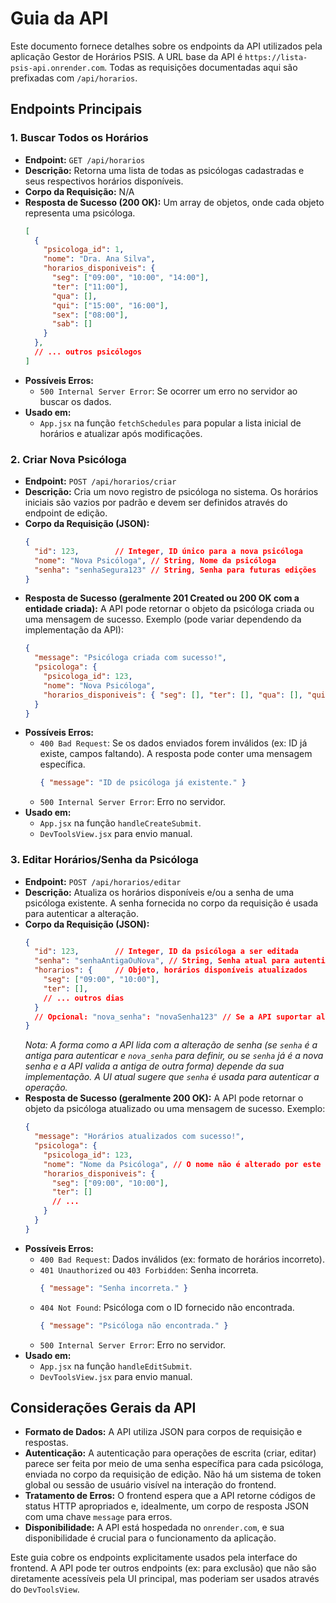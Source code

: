 # Guia da API

Este documento fornece detalhes sobre os endpoints da API utilizados pela aplicação Gestor de Horários PSIS. A URL base da API é `https://lista-psis-api.onrender.com`. Todas as requisições documentadas aqui são prefixadas com `/api/horarios`.

## Endpoints Principais

### 1. Buscar Todos os Horários

*   **Endpoint:** `GET /api/horarios`
*   **Descrição:** Retorna uma lista de todas as psicólogas cadastradas e seus respectivos horários disponíveis.
*   **Corpo da Requisição:** N/A
*   **Resposta de Sucesso (200 OK):**
    Um array de objetos, onde cada objeto representa uma psicóloga.
    ```json
    [
      {
        "psicologa_id": 1,
        "nome": "Dra. Ana Silva",
        "horarios_disponiveis": {
          "seg": ["09:00", "10:00", "14:00"],
          "ter": ["11:00"],
          "qua": [],
          "qui": ["15:00", "16:00"],
          "sex": ["08:00"],
          "sab": []
        }
      },
      // ... outros psicólogos
    ]
    ```
*   **Possíveis Erros:**
    *   `500 Internal Server Error`: Se ocorrer um erro no servidor ao buscar os dados.
*   **Usado em:**
    *   `App.jsx` na função `fetchSchedules` para popular a lista inicial de horários e atualizar após modificações.

### 2. Criar Nova Psicóloga

*   **Endpoint:** `POST /api/horarios/criar`
*   **Descrição:** Cria um novo registro de psicóloga no sistema. Os horários iniciais são vazios por padrão e devem ser definidos através do endpoint de edição.
*   **Corpo da Requisição (JSON):**
    ```json
    {
      "id": 123,        // Integer, ID único para a nova psicóloga
      "nome": "Nova Psicóloga", // String, Nome da psicóloga
      "senha": "senhaSegura123" // String, Senha para futuras edições
    }
    ```
*   **Resposta de Sucesso (geralmente 201 Created ou 200 OK com a entidade criada):**
    A API pode retornar o objeto da psicóloga criada ou uma mensagem de sucesso.
    Exemplo (pode variar dependendo da implementação da API):
    ```json
    {
      "message": "Psicóloga criada com sucesso!",
      "psicologa": {
        "psicologa_id": 123,
        "nome": "Nova Psicóloga",
        "horarios_disponiveis": { "seg": [], "ter": [], "qua": [], "qui": [], "sex": [], "sab": [] }
      }
    }
    ```
*   **Possíveis Erros:**
    *   `400 Bad Request`: Se os dados enviados forem inválidos (ex: ID já existe, campos faltando). A resposta pode conter uma mensagem específica.
        ```json
        { "message": "ID de psicóloga já existente." }
        ```
    *   `500 Internal Server Error`: Erro no servidor.
*   **Usado em:**
    *   `App.jsx` na função `handleCreateSubmit`.
    *   `DevToolsView.jsx` para envio manual.

### 3. Editar Horários/Senha da Psicóloga

*   **Endpoint:** `POST /api/horarios/editar`
*   **Descrição:** Atualiza os horários disponíveis e/ou a senha de uma psicóloga existente. A senha fornecida no corpo da requisição é usada para autenticar a alteração.
*   **Corpo da Requisição (JSON):**
    ```json
    {
      "id": 123,        // Integer, ID da psicóloga a ser editada
      "senha": "senhaAntigaOuNova", // String, Senha atual para autenticar OU nova senha se for para alterar
      "horarios": {     // Objeto, horários disponíveis atualizados
        "seg": ["09:00", "10:00"],
        "ter": [],
        // ... outros dias
      }
      // Opcional: "nova_senha": "novaSenha123" // Se a API suportar alteração de senha desta forma
    }
    ```
    *Nota: A forma como a API lida com a alteração de senha (se `senha` é a antiga para autenticar e `nova_senha` para definir, ou se `senha` já é a nova senha e a API valida a antiga de outra forma) depende da sua implementação. A UI atual sugere que `senha` é usada para autenticar a operação.*
*   **Resposta de Sucesso (geralmente 200 OK):**
    A API pode retornar o objeto da psicóloga atualizado ou uma mensagem de sucesso.
    Exemplo:
    ```json
    {
      "message": "Horários atualizados com sucesso!",
      "psicologa": {
        "psicologa_id": 123,
        "nome": "Nome da Psicóloga", // O nome não é alterado por este endpoint na UI
        "horarios_disponiveis": {
          "seg": ["09:00", "10:00"],
          "ter": []
          // ...
        }
      }
    }
    ```
*   **Possíveis Erros:**
    *   `400 Bad Request`: Dados inválidos (ex: formato de horários incorreto).
    *   `401 Unauthorized` ou `403 Forbidden`: Senha incorreta.
        ```json
        { "message": "Senha incorreta." }
        ```
    *   `404 Not Found`: Psicóloga com o ID fornecido não encontrada.
        ```json
        { "message": "Psicóloga não encontrada." }
        ```
    *   `500 Internal Server Error`: Erro no servidor.
*   **Usado em:**
    *   `App.jsx` na função `handleEditSubmit`.
    *   `DevToolsView.jsx` para envio manual.

## Considerações Gerais da API

*   **Formato de Dados:** A API utiliza JSON para corpos de requisição e respostas.
*   **Autenticação:** A autenticação para operações de escrita (criar, editar) parece ser feita por meio de uma senha específica para cada psicóloga, enviada no corpo da requisição de edição. Não há um sistema de token global ou sessão de usuário visível na interação do frontend.
*   **Tratamento de Erros:** O frontend espera que a API retorne códigos de status HTTP apropriados e, idealmente, um corpo de resposta JSON com uma chave `message` para erros.
*   **Disponibilidade:** A API está hospedada no `onrender.com`, e sua disponibilidade é crucial para o funcionamento da aplicação.

Este guia cobre os endpoints explicitamente usados pela interface do frontend. A API pode ter outros endpoints (ex: para exclusão) que não são diretamente acessíveis pela UI principal, mas poderiam ser usados através do `DevToolsView`.
